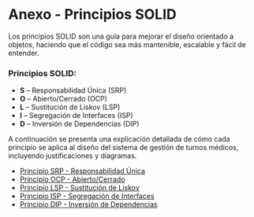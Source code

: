 # Anexo - Principios SOLID

Los principios SOLID son una guía para mejorar el diseño orientado a objetos, haciendo que el código sea más mantenible, escalable y fácil de entender.

### Principios SOLID:

- **S** – Responsabilidad Única (SRP)
- **O** – Abierto/Cerrado (OCP)
- **L** – Sustitución de Liskov (LSP)
- **I** – Segregación de Interfaces (ISP)
- **D** – Inversión de Dependencias (DIP)

A continuación se presenta una explicación detallada de cómo cada principio se aplica al diseño del sistema de gestión de turnos médicos, incluyendo justificaciones y diagramas.

- [Principio SRP - Responsabilidad Única](srp.md)
- [Principio OCP - Abierto/Cerrado](ocp.md)
- [Principio LSP - Sustitución de Liskov](lsp.md)
- [Principio ISP - Segregación de Interfaces](isp.md)
- [Principio DIP - Inversión de Dependencias](dip.md)


